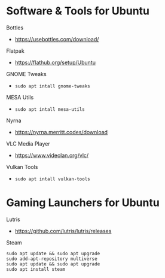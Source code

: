 # Software & Tools for Ubuntu

Bottles
- https://usebottles.com/download/

Flatpak
- https://flathub.org/setup/Ubuntu

GNOME Tweaks
- ```sudo apt intall gnome-tweaks```

MESA Utils
- ```sudo apt intall mesa-utils```

Nyrna
- https://nyrna.merritt.codes/download

VLC Media Player
- https://www.videolan.org/vlc/

Vulkan Tools
- ```sudo apt intall vulkan-tools```

# Gaming Launchers for Ubuntu

Lutris
- https://github.com/lutris/lutris/releases

Steam
```
sudo apt update && sudo apt upgrade
sudo add-apt-repository multiverse
sudo apt update && sudo apt upgrade
sudo apt install steam
```
